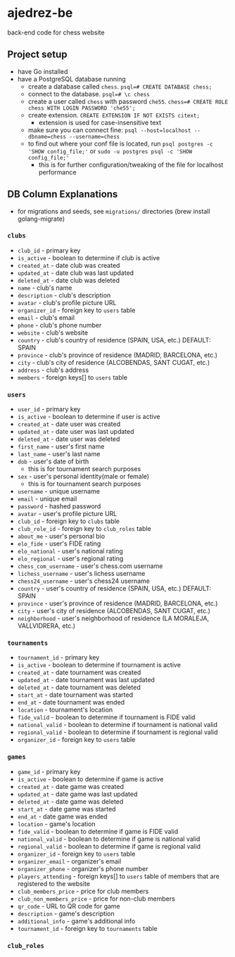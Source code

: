 # ajedrez-be
back-end code for chess website

## Project setup
- have Go installed
- have a PostgreSQL database running
    - create a database called `chess`. `psql=# CREATE DATABASE chess;`
    - connect to the database. `psql=# \c chess`
    - create a user called `chess` with password `che55`. `chess=# CREATE ROLE chess WITH LOGIN PASSWORD 'che55';`
    - create extension. `CREATE EXTENSION IF NOT EXISTS citext;`
        - extension is used for case-insensitive text
    - make sure you can connect fine: `psql --host=localhost --dbname=chess --username=chess`
    - to find out where your conf file is located, run `psql postgres -c 'SHOW config_file;'` or `sudo -u postgres psql -c 'SHOW config_file;'`
        - this is for further configuration/tweaking of the file for localhost performance


## DB Column Explanations
- for migrations and seeds, see `migrations/` directories (brew install golang-migrate)

### `clubs`
- `club_id` - primary key
- `is_active` - boolean to determine if club is active
- `created_at` - date club was created
- `updated_at` - date club was last updated
- `deleted_at` - date club was deleted
- `name` - club's name
- `description` - club's description
- `avatar` - club's profile picture URL
- `organizer_id` - foreign key to `users` table
- `email` - club's email
- `phone` - club's phone number
- `website` - club's website
- `country` - club's country of residence (SPAIN, USA, etc.) DEFAULT: SPAIN
- `province` - club's province of residence (MADRID, BARCELONA, etc.)
- `city` - club's city of residence (ALCOBENDAS, SANT CUGAT, etc.)
- `address` - club's address
- `members` -  foreign keys[] to `users` table

### `users`
- `user_id` - primary key
- `is_active` - boolean to determine if user is active
- `created_at` - date user was created
- `updated_at` - date user was last updated
- `deleted_at` - date user was deleted
- `first_name` - user's first name
- `last_name` - user's last name
- `dob` - user's date of birth
    - this is for tournament search purposes
- `sex` - user's personal identity(male or female)
    - this is for tournament search purposes
- `username` - unique username
- `email` - unique email
- `password` - hashed password
- `avatar` - user's profile picture URL
- `club_id` - foreign key to `clubs` table
- `club_role_id` - foreign key to `club_roles` table
- `about_me` - user's personal bio
- `elo_fide` - user's FIDE rating
- `elo_national` - user's national rating
- `elo_regional` - user's regional rating
- `chess_com_username` - user's chess.com username
- `lichess_username` - user's lichess username
- `chess24_username` - user's chess24 username
- `country` - user's country of residence (SPAIN, USA, etc.) DEFAULT: SPAIN
- `province` - user's province of residence (MADRID, BARCELONA, etc.)
- `city` - user's city of residence (ALCOBENDAS, SANT CUGAT, etc.)
- `neighborhood` - user's neighborhood of residence (LA MORALEJA, VALLVIDRERA, etc.)

### `tournaments`
- `tournament_id` - primary key
- `is_active` - boolean to determine if tournament is active
- `created_at` - date tournament was created
- `updated_at` - date tournament was last updated
- `deleted_at` - date tournament was deleted
- `start_at` - date tournament was started
- `end_at` - date tournament was ended
- `location` - tournament's location
- `fide_valid` - boolean to determine if tournament is FIDE valid
- `national_valid` - boolean to determine if tournament is national valid
- `regional_valid` - boolean to determine if tournament is regional valid
- `organizer_id` - foreign key to `users` table

### `games`
- `game_id` - primary key
- `is_active` - boolean to determine if game is active
- `created_at` - date game was created
- `updated_at` - date game was last updated
- `deleted_at` - date game was deleted
- `start_at` - date game was started
- `end_at` - date game was ended
- `location` - game's location
- `fide_valid` - boolean to determine if game is FIDE valid
- `national_valid` - boolean to determine if game is national valid
- `regional_valid` - boolean to determine if game is regional valid
- `organizer_id` - foreign key to `users` table
- `organizer_email` - organizer's email
- `organizer_phone` - organizer's phone number
- `players_attending` - foreign keys[] to `users` table of members that are registered to the website
- `club_members_price` - price for club members
- `club_non_members_price` - price for non-club members
- `qr_code` - URL to QR code for game
- `description` - game's description
- `additional_info` - game's additional info
- `tournament_id` - foreign key to `tournaments` table

### `club_roles`
